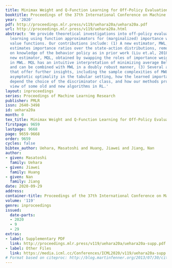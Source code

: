 ```yaml
---
title: Minimax Weight and Q-Function Learning for Off-Policy Evaluation
booktitle: Proceedings of the 37th International Conference on Machine Learning
year: '2020'
pdf: http://proceedings.mlr.press/v119/uehara20a/uehara20a.pdf
url: http://proceedings.mlr.press/v119/uehara20a.html
abstract: 'We provide theoretical investigations into off-policy evaluation in reinforcement
  learning using function approximators for (marginalized) importance weights and
  value functions. Our contributions include: (1) A new estimator, MWL, that directly
  estimates importance ratios over the state-action distributions, removing the reliance
  on knowledge of the behavior policy as in prior work (Liu et.al, 2018), (2) Another
  new estimator, MQL, obtained by swapping the roles of importance weights and value-functions
  in MWL. MQL has an intuitive interpretation of minimizing average Bellman errors
  and can be combined with MWL in a doubly robust manner, (3) Several additional results
  that offer further insights, including the sample complexities of MWL and MQL, their
  asymptotic optimality in the tabular setting, how the learned importance weights
  depend the choice of the discriminator class, and how our methods provide a unified
  view of some old and new algorithms in RL.'
layout: inproceedings
series: Proceedings of Machine Learning Research
publisher: PMLR
issn: 2640-3498
id: uehara20a
month: 0
tex_title: Minimax Weight and Q-Function Learning for Off-Policy Evaluation
firstpage: 9659
lastpage: 9668
page: 9659-9668
order: 9659
cycles: false
bibtex_author: Uehara, Masatoshi and Huang, Jiawei and Jiang, Nan
author:
- given: Masatoshi
  family: Uehara
- given: Jiawei
  family: Huang
- given: Nan
  family: Jiang
date: 2020-09-29
address: 
container-title: Proceedings of the 37th International Conference on Machine Learning
volume: '119'
genre: inproceedings
issued:
  date-parts:
  - 2020
  - 9
  - 29
extras:
- label: Supplementary PDF
  link: http://proceedings.mlr.press/v119/uehara20a/uehara20a-supp.pdf
- label: Other Files
  link: https://media.icml.cc/Conferences/ICML2020/v119/uehara20a-supp.zip
# Format based on citeproc: http://blog.martinfenner.org/2013/07/30/citeproc-yaml-for-bibliographies/
---
```

